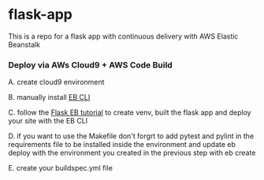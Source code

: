 # flask-app

This is a repo for a flask app with continuous delivery with AWS Elastic Beanstalk


### Deploy via AWs Cloud9 + AWS Code Build

A. create cloud9 environment

B. manually install [EB CLI](https://github.com/aws/aws-elastic-beanstalk-cli-setup)

C. follow the [Flask EB tutorial](https://docs.aws.amazon.com/elasticbeanstalk/latest/dg/create-deploy-python-flask.html) to create venv, built the flask app and deploy your site with the EB CLI

D. if you want to use the Makefile don't forgrt to add pytest and pylint in the requirements file to be installed inside the environment and update eb deploy with the environment you created in the previous step with eb create

E. create your buildspec.yml file








